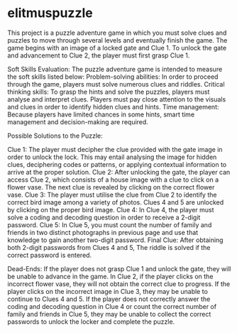 # elitmuspuzzle
This project is a puzzle adventure game in which you must solve clues and puzzles to move through several levels and eventually finish the game. The game begins with an image of a locked gate and Clue 1. To unlock the gate and advancement to Clue 2, the player must first grasp Clue 1.

Soft Skills Evaluation:
The puzzle adventure game is intended to measure the soft skills listed below:
  Problem-solving abilities: In order to proceed through the game, players must solve numerous clues and riddles.
  Critical thinking skills: To grasp the hints and solve the puzzles, players must analyse and interpret clues.
  Players must pay close attention to the visuals and clues in order to identify hidden clues and hints.
  Time management: Because players have limited chances in some hints, smart time management and decision-making are required.


Possible Solutions to the Puzzle:

Clue 1: The player must decipher the clue provided with the gate image in order to unlock the lock. This may entail analysing the image for hidden clues, deciphering codes or patterns, or applying contextual information to arrive at the proper solution.
Clue 2: After unlocking the gate, the player can access Clue 2, which consists of a house image with a clue to click on a flower vase. The next clue is revealed by clicking on the correct flower vase.
Clue 3: The player must utilise the clue from Clue 2 to identify the correct bird image among a variety of photos. Clues 4 and 5 are unlocked by clicking on the proper bird image.
Clue 4: In Clue 4, the player must solve a coding and decoding question in order to receive a 2-digit password.
Clue 5: In Clue 5, you must count the number of family and friends in two distinct photographs in previous page and use that knowledge to gain another two-digit password.
Final Clue: After obtaining both 2-digit passwords from Clues 4 and 5,  The riddle is solved if the correct password is entered.

Dead-Ends:
  If the player does not grasp Clue 1 and unlock the gate, they will be unable to advance in the game.
  In Clue 2, if the player clicks on the incorrect flower vase, they will not obtain the correct clue to progress.
  If the player clicks on the incorrect image in Clue 3, they may be unable to continue to Clues 4 and 5.
  If the player does not correctly answer the coding and decoding question in Clue 4 or count the correct number of family and friends in Clue 5, they may be unable to collect the correct passwords to unlock the locker and complete the puzzle.
